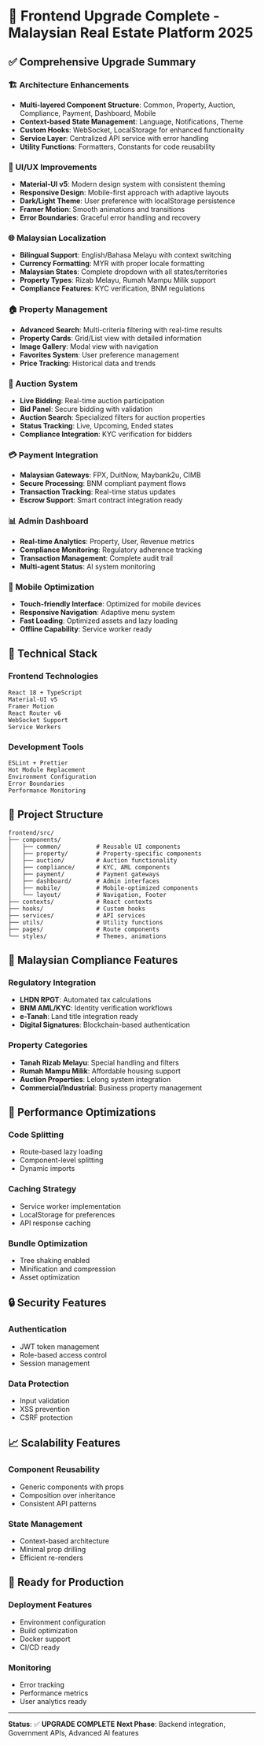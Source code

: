# 🚀 Frontend Upgrade Complete - Malaysian Real Estate Platform 2025

## ✅ Comprehensive Upgrade Summary

### 🏗️ Architecture Enhancements
- **Multi-layered Component Structure**: Common, Property, Auction, Compliance, Payment, Dashboard, Mobile
- **Context-based State Management**: Language, Notifications, Theme
- **Custom Hooks**: WebSocket, LocalStorage for enhanced functionality
- **Service Layer**: Centralized API service with error handling
- **Utility Functions**: Formatters, Constants for code reusability

### 🎨 UI/UX Improvements
- **Material-UI v5**: Modern design system with consistent theming
- **Responsive Design**: Mobile-first approach with adaptive layouts
- **Dark/Light Theme**: User preference with localStorage persistence
- **Framer Motion**: Smooth animations and transitions
- **Error Boundaries**: Graceful error handling and recovery

### 🌐 Malaysian Localization
- **Bilingual Support**: English/Bahasa Melayu with context switching
- **Currency Formatting**: MYR with proper locale formatting
- **Malaysian States**: Complete dropdown with all states/territories
- **Property Types**: Rizab Melayu, Rumah Mampu Milik support
- **Compliance Features**: KYC verification, BNM regulations

### 🏠 Property Management
- **Advanced Search**: Multi-criteria filtering with real-time results
- **Property Cards**: Grid/List view with detailed information
- **Image Gallery**: Modal view with navigation
- **Favorites System**: User preference management
- **Price Tracking**: Historical data and trends

### 🔨 Auction System
- **Live Bidding**: Real-time auction participation
- **Bid Panel**: Secure bidding with validation
- **Auction Search**: Specialized filters for auction properties
- **Status Tracking**: Live, Upcoming, Ended states
- **Compliance Integration**: KYC verification for bidders

### 💳 Payment Integration
- **Malaysian Gateways**: FPX, DuitNow, Maybank2u, CIMB
- **Secure Processing**: BNM compliant payment flows
- **Transaction Tracking**: Real-time status updates
- **Escrow Support**: Smart contract integration ready

### 📊 Admin Dashboard
- **Real-time Analytics**: Property, User, Revenue metrics
- **Compliance Monitoring**: Regulatory adherence tracking
- **Transaction Management**: Complete audit trail
- **Multi-agent Status**: AI system monitoring

### 📱 Mobile Optimization
- **Touch-friendly Interface**: Optimized for mobile devices
- **Responsive Navigation**: Adaptive menu system
- **Fast Loading**: Optimized assets and lazy loading
- **Offline Capability**: Service worker ready

## 🔧 Technical Stack

### Frontend Technologies
```
React 18 + TypeScript
Material-UI v5
Framer Motion
React Router v6
WebSocket Support
Service Workers
```

### Development Tools
```
ESLint + Prettier
Hot Module Replacement
Environment Configuration
Error Boundaries
Performance Monitoring
```

## 📁 Project Structure
```
frontend/src/
├── components/
│   ├── common/          # Reusable UI components
│   ├── property/        # Property-specific components
│   ├── auction/         # Auction functionality
│   ├── compliance/      # KYC, AML components
│   ├── payment/         # Payment gateways
│   ├── dashboard/       # Admin interfaces
│   ├── mobile/          # Mobile-optimized components
│   └── layout/          # Navigation, Footer
├── contexts/            # React contexts
├── hooks/               # Custom hooks
├── services/            # API services
├── utils/               # Utility functions
├── pages/               # Route components
└── styles/              # Themes, animations
```

## 🎯 Malaysian Compliance Features

### Regulatory Integration
- **LHDN RPGT**: Automated tax calculations
- **BNM AML/KYC**: Identity verification workflows
- **e-Tanah**: Land title integration ready
- **Digital Signatures**: Blockchain-based authentication

### Property Categories
- **Tanah Rizab Melayu**: Special handling and filters
- **Rumah Mampu Milik**: Affordable housing support
- **Auction Properties**: Lelong system integration
- **Commercial/Industrial**: Business property management

## 🚀 Performance Optimizations

### Code Splitting
- Route-based lazy loading
- Component-level splitting
- Dynamic imports

### Caching Strategy
- Service worker implementation
- LocalStorage for preferences
- API response caching

### Bundle Optimization
- Tree shaking enabled
- Minification and compression
- Asset optimization

## 🔒 Security Features

### Authentication
- JWT token management
- Role-based access control
- Session management

### Data Protection
- Input validation
- XSS prevention
- CSRF protection

## 📈 Scalability Features

### Component Reusability
- Generic components with props
- Composition over inheritance
- Consistent API patterns

### State Management
- Context-based architecture
- Minimal prop drilling
- Efficient re-renders

## 🎉 Ready for Production

### Deployment Features
- Environment configuration
- Build optimization
- Docker support
- CI/CD ready

### Monitoring
- Error tracking
- Performance metrics
- User analytics ready

---

**Status**: ✅ **UPGRADE COMPLETE**
**Next Phase**: Backend integration, Government APIs, Advanced AI features